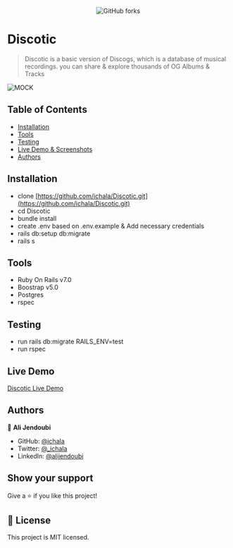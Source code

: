 <p align='center'>
<img alt="GitHub forks" src="https://img.shields.io/badge/Open-Source-green">
</p>

# Discotic

> Discotic is a basic version of Discogs, which is a database of musical recordings. you can share & explore thousands of OG Albums & Tracks


![MOCK](https://user-images.githubusercontent.com/89282221/207728971-ba4f6efa-2980-448c-8340-7df2c54b179f.png)




## Table of Contents 

* [Installation](#installation)
* [Tools](#tools)
* [Testing](#testing)
* [Live Demo & Screenshots](#live-demo)
* [Authors](#authors)


## Installation
- clone [https://github.com/ichala/Discotic.git](https://github.com/ichala/Discotic.git)
- cd Discotic
- bundle install
- create .env based on .env.example & Add necessary credentials 
- rails db:setup db:migrate
- rails s

## Tools

- Ruby On Rails v7.0
- Boostrap v5.0
- Postgres 
- rspec

## Testing

- run rails db:migrate RAILS_ENV=test
- run rspec

## Live Demo

[Discotic Live Demo](https://discotic.onrender.com/)

## Authors

👤 **Ali Jendoubi**

- GitHub: [@ichala](https://github.com/ichala)
- Twitter: [@_ichala](https://twitter.com/_ichala)
- LinkedIn: [@alijendoubi](https://www.linkedin.com/in/alijendoubi/)



## Show your support

Give a ⭐️ if you like this project!


## 📝 License

This project is MIT licensed.

